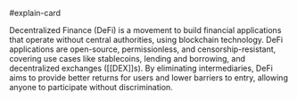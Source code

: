 #explain-card 

Decentralized Finance (DeFi) is a movement to build financial applications that operate without central authorities, using blockchain technology. DeFi applications are open-source, permissionless, and censorship-resistant, covering use cases like stablecoins, lending and borrowing, and decentralized exchanges ([[DEX]]s). By eliminating intermediaries, DeFi aims to provide better returns for users and lower barriers to entry, allowing anyone to participate without discrimination.